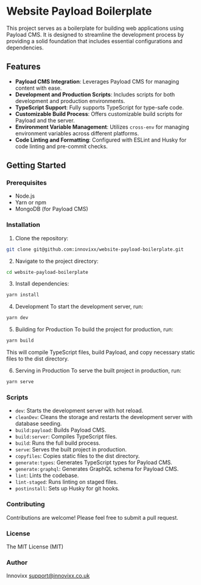 # Website Payload Boilerplate

This project serves as a boilerplate for building web applications using Payload CMS. It is designed to streamline the development process by providing a solid foundation that includes essential configurations and dependencies.

## Features

- **Payload CMS Integration**: Leverages Payload CMS for managing content with ease.
- **Development and Production Scripts**: Includes scripts for both development and production environments.
- **TypeScript Support**: Fully supports TypeScript for type-safe code.
- **Customizable Build Process**: Offers customizable build scripts for Payload and the server.
- **Environment Variable Management**: Utilizes `cross-env` for managing environment variables across different platforms.
- **Code Linting and Formatting**: Configured with ESLint and Husky for code linting and pre-commit checks.

## Getting Started

### Prerequisites

- Node.js
- Yarn or npm
- MongoDB (for Payload CMS)

### Installation

1. Clone the repository:

```bash
git clone git@github.com:innovixx/website-payload-boilerplate.git  
```

2. Navigate to the project directory:
```bash
cd website-payload-boilerplate
```

3. Install dependencies:
```bash
yarn install
```

4. Development
To start the development server, run:
```bash
yarn dev
```

5. Building for Production
To build the project for production, run:
```bash
yarn build
```
This will compile TypeScript files, build Payload, and copy necessary static files to the dist directory.

6. Serving in Production
To serve the built project in production, run:
```bash
yarn serve
```

### Scripts
- `dev`: Starts the development server with hot reload.
- `cleanDev`: Cleans the storage and restarts the development server with database seeding.
- `build:payload`: Builds Payload CMS.
- `build:server`: Compiles TypeScript files.
- `build`: Runs the full build process.
- `serve`: Serves the built project in production.
- `copyfiles`: Copies static files to the dist directory.
- `generate:types`: Generates TypeScript types for Payload CMS.
- `generate:graphql`: Generates GraphQL schema for Payload CMS.
- `lint`: Lints the codebase.
- `lint-staged`: Runs linting on staged files.
- `postinstall`: Sets up Husky for git hooks.

### Contributing
Contributions are welcome! Please feel free to submit a pull request.

### License
The MIT License (MIT)

### Author
Innovixx support@innovixx.co.uk